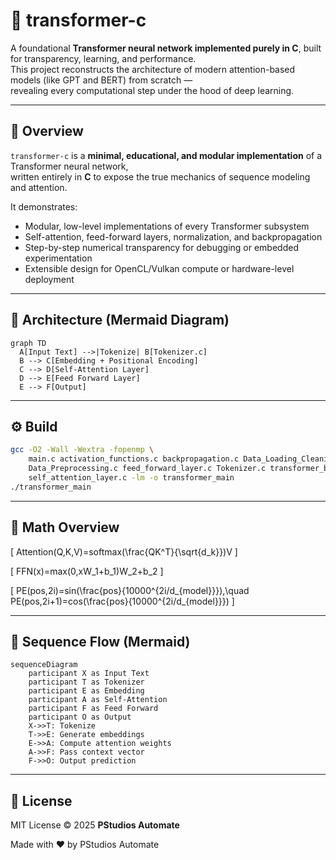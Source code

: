# 🧠 transformer-c

A foundational **Transformer neural network implemented purely in C**, built for transparency, learning, and performance.  
This project reconstructs the architecture of modern attention-based models (like GPT and BERT) from scratch —  
revealing every computational step under the hood of deep learning.

---

## 🚀 Overview
`transformer-c` is a **minimal, educational, and modular implementation** of a Transformer neural network,  
written entirely in **C** to expose the true mechanics of sequence modeling and attention.

It demonstrates:
- Modular, low-level implementations of every Transformer subsystem  
- Self-attention, feed-forward layers, normalization, and backpropagation  
- Step-by-step numerical transparency for debugging or embedded experimentation  
- Extensible design for OpenCL/Vulkan compute or hardware-level deployment  

---

## 🧩 Architecture (Mermaid Diagram)
```mermaid
graph TD
  A[Input Text] -->|Tokenize| B[Tokenizer.c]
  B --> C[Embedding + Positional Encoding]
  C --> D[Self-Attention Layer]
  D --> E[Feed Forward Layer]
  E --> F[Output]
````

---

## ⚙️ Build

```bash
gcc -O2 -Wall -Wextra -fopenmp \
    main.c activation_functions.c backpropagation.c Data_Loading_Cleaning.c \
    Data_Preprocessing.c feed_forward_layer.c Tokenizer.c transformer_block.c \
    self_attention_layer.c -lm -o transformer_main
./transformer_main
```

---

## 🧠 Math Overview

[
Attention(Q,K,V)=softmax(\frac{QK^T}{\sqrt{d_k}})V
]

[
FFN(x)=max(0,xW_1+b_1)W_2+b_2
]

[
PE(pos,2i)=sin(\frac{pos}{10000^{2i/d_{model}}}),\quad
PE(pos,2i+1)=cos(\frac{pos}{10000^{2i/d_{model}}})
]

---

## 🧩 Sequence Flow (Mermaid)

```mermaid
sequenceDiagram
    participant X as Input Text
    participant T as Tokenizer
    participant E as Embedding
    participant A as Self-Attention
    participant F as Feed Forward
    participant O as Output
    X->>T: Tokenize
    T->>E: Generate embeddings
    E->>A: Compute attention weights
    A->>F: Pass context vector
    F->>O: Output prediction
```

---

## 🧾 License

MIT License © 2025 **PStudios Automate**

Made with ❤️ by PStudios Automate
